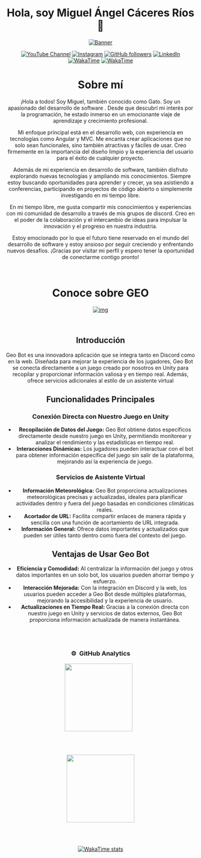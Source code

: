 <div align="center">
  <h1>Hola, soy Miguel Ángel Cáceres Ríos 👋</h1>
</div>

<div align="center">
<a href="https://ibb.co/yyZ7dZB">
  <img src="https://i.ibb.co/6PTLrTJ/ban3r.png" alt="Banner" style="max-width: 100%;">
</a>

<!--iconos del perfl-->
[![YouTube Channel](https://img.shields.io/badge/YouTube-FF0000?style=flat&logo=youtube&logoColor=white)](https://www.youtube.com/channel/UCpbyCz_To5En5u0ZNTOATHQ)
[![Instagram](https://img.shields.io/badge/Instagram-000000?style=flat&logo=instagram&logoColor=white)](https://www.instagram.com/miguelangelcaceresr/)
[![GitHub followers](https://img.shields.io/github/followers/miguelacaceresrios?style=social)](https://github.com/miguelacaceresrios)
[![LinkedIn](https://img.shields.io/badge/LinkedIn-0077B5?style=flat&logo=linkedin&logoColor=white)](https://www.linkedin.com/in/miguel-angel-caceres-rios-393405297/)
[![WakaTime](https://img.shields.io/badge/WakaTime-Profile-blue?style=flat-square&logo=wakatime)](https://wakatime.com/@miguelacaceresrios)
[![WakaTime](https://img.shields.io/badge/WakaTime-2496ED?style=flat&logo=wakatime&logoColor=white)](https://wakatime.com/@62e0b602-708f-43af-b1bb-bcdc3dd3b812)

<div>
  <h1>Sobre mí</h1>
</div>


¡Hola a todos! Soy Miguel, también conocido como Gato. Soy un apasionado del desarrollo de software . Desde que descubrí mi interés por la programación, he estado inmerso en un emocionante viaje de aprendizaje y crecimiento profesional.

Mi enfoque principal está en el desarrollo web, con experiencia en tecnologías como Angular y MVC. Me encanta crear aplicaciones que no solo sean funcionales, sino también atractivas y fáciles de usar. Creo firmemente en la importancia del diseño limpio y la experiencia del usuario para el éxito de cualquier proyecto.

Además de mi experiencia en desarrollo de software, también disfruto explorando nuevas tecnologías y ampliando mis conocimientos. Siempre estoy buscando oportunidades para aprender y crecer, ya sea asistiendo a conferencias, participando en proyectos de código abierto o simplemente investigando en mi tiempo libre.

En mi tiempo libre, me gusta compartir mis conocimientos y experiencias con mi comunidad de desarrollo a través de mis grupos de discord. Creo en el poder de la colaboración y el intercambio de ideas para impulsar la innovación y el progreso en nuestra industria.

Estoy emocionado por lo que el futuro tiene reservado en el mundo del desarrollo de software y estoy ansioso por seguir creciendo y enfrentando nuevos desafíos. ¡Gracias por visitar mi perfil y espero tener la oportunidad de conectarme contigo pronto!

<br>

<div align="center">
<h1> Conoce sobre GEO </h1>

<a href="https://ibb.co/cxTvpqk"><img src="https://i.ibb.co/PtCYbkF/img.png" alt="img" border="0" alt="Banner" style="max-width: 100%;">
</a>
</div>
</br>

<h2>Introducción</h2>
    <p>Geo Bot es una innovadora aplicación que se integra tanto en Discord como en la web. Diseñada para mejorar la experiencia de los jugadores, Geo Bot se conecta directamente a un juego creado por nosotros en Unity para recopilar y proporcionar información valiosa y en tiempo real. Además, ofrece servicios adicionales al estilo de un asistente virtual</p>
    <h2>Funcionalidades Principales</h2>
    <h3>Conexión Directa con Nuestro Juego en Unity</h3>
    <ul>
        <li><strong>Recopilación de Datos del Juego:</strong> Geo Bot obtiene datos específicos directamente desde nuestro juego en Unity, permitiendo monitorear y analizar el rendimiento y las estadísticas en tiempo real.</li>
        <li><strong>Interacciones Dinámicas:</strong> Los jugadores pueden interactuar con el bot para obtener información específica del juego sin salir de la plataforma, mejorando así la experiencia de juego.</li>
    </ul>
    <h3>Servicios de Asistente Virtual</h3>
    <ul>
        <li><strong>Información Meteorológica:</strong> Geo Bot proporciona actualizaciones meteorológicas precisas y actualizadas, ideales para planificar actividades dentro y fuera del juego basadas en condiciones climáticas reales.</li>
        <li><strong>Acortador de URL:</strong> Facilita compartir enlaces de manera rápida y sencilla con una función de acortamiento de URL integrada.</li>
        <li><strong>Información General:</strong> Ofrece datos importantes y actualizados que pueden ser útiles tanto dentro como fuera del contexto del juego.</li>
    </ul>
    <h2>Ventajas de Usar Geo Bot</h2>
    <ul>
        <li><strong>Eficiencia y Comodidad:</strong> Al centralizar la información del juego y otros datos importantes en un solo bot, los usuarios pueden ahorrar tiempo y esfuerzo.</li>
        <li><strong>Interacción Mejorada:</strong> Con la integración en Discord y la web, los usuarios pueden acceder a Geo Bot desde múltiples plataformas, mejorando la accesibilidad y la experiencia de usuario.</li>
        <li><strong>Actualizaciones en Tiempo Real:</strong> Gracias a la conexión directa con nuestro juego en Unity y servicios de datos externos, Geo Bot proporciona información actualizada de manera instantánea.</li>
    </ul>


<br></br>


### ⚙️ &nbsp;GitHub Analytics

<div style="text-align: center;">
    <!-- GitHub Data -->
    <div style="display: inline-block; margin-right: 10px;">
        <a href="https://github.com/miguelacaceresrios">
            <img height="180em" src="https://github-readme-stats-eight-theta.vercel.app/api?username=miguelacaceresrios&show_icons=true&theme=dark&include_all_commits=true&count_private=true"/>
        </a>
    </div>
  
   <br><br/>
    <!-- lenguajes -->
    <div style="text-align: center;"> 
        <a href="https://github.com/miguelacaceresrios">
            <img height="180em" src="https://github-readme-stats.vercel.app/api/top-langs/?username=miguelacaceresrios&layout=compact&langs_count=8&theme=dark"/>
        </a>
    </div>
    
  <br><br/>
    <!-- WakaTime -->
    <div style="display: inline-block;">
        <a href="https://wakatime.com/@miguelacaceresrios">
            <img src="https://github-readme-stats.vercel.app/api/wakatime?username=miguelacaceresrios&theme=dark" alt="WakaTime stats" />
        </a>
    </div>
